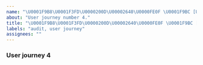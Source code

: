 ```yaml
---
name: "\U0001F9B8\U0001F3FD\U0000200D\U00002640\U0000FE0F \U0001F9BC [USER] Journey #4"
about: "User journey number 4."
title: "\U0001F9B8\U0001F3FD\U0000200D\U00002640\U0000FE0F \U0001F9BC [USER] Journey #4"
labels: "audit, user journey"
assignees: ""
---
```

### User journey 4
